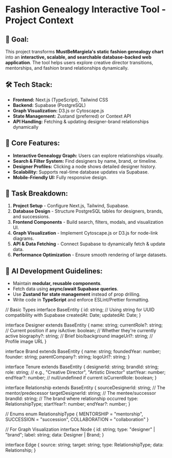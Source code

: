 # Fashion Genealogy Interactive Tool - Project Context

## 🎯 Goal:

This project transforms **MustBeMargiela's static fashion genealogy chart** into an **interactive, scalable, and searchable database-backed web application**. The tool helps users explore creative director transitions, mentorships, and fashion brand relationships dynamically.

## 🛠️ Tech Stack:

- **Frontend:** Next.js (TypeScript), Tailwind CSS
- **Backend:** Supabase (PostgreSQL)
- **Graph Visualization:** D3.js or Cytoscape.js
- **State Management:** Zustand (preferred) or Context API
- **API Handling:** Fetching & updating designer-brand relationships dynamically

## 📌 Core Features:

- **Interactive Genealogy Graph:** Users can explore relationships visually.
- **Search & Filter System:** Find designers by name, brand, or timeline.
- **Designer Profiles:** Clicking a node shows detailed designer history.
- **Scalability:** Supports real-time database updates via Supabase.
- **Mobile-Friendly UI:** Fully responsive design.

## 📌 Task Breakdown:

1. **Project Setup** - Configure Next.js, Tailwind, Supabase.
2. **Database Design** - Structure PostgreSQL tables for designers, brands, and successions.
3. **Frontend Components** - Build search, filters, modals, and visualization UI.
4. **Graph Visualization** - Implement Cytoscape.js or D3.js for node-link diagrams.
5. **API & Data Fetching** - Connect Supabase to dynamically fetch & update data.
6. **Performance Optimization** - Ensure smooth rendering of large datasets.

## 📝 AI Development Guidelines:

- Maintain **modular, reusable components**.
- Fetch data using **async/await Supabase queries**.
- Use **Zustand for state management** instead of prop drilling.
- Write code in **TypeScript** and enforce ESLint/Prettier formatting.

// Basic Types
interface BaseEntity {
id: string; // Using string for UUID compatibility with Supabase
createdAt: Date;
updatedAt: Date;
}

interface Designer extends BaseEntity {
name: string;
currentRole?: string; // Current position if any
isActive: boolean; // Whether they're currently active
biography?: string; // Brief bio/background
imageUrl?: string; // Profile image URL
}

interface Brand extends BaseEntity {
name: string;
foundedYear: number;
founder: string;
parentCompany?: string;
logoUrl?: string;
}

interface Tenure extends BaseEntity {
designerId: string;
brandId: string;
role: string; // e.g., "Creative Director", "Artistic Director"
startYear: number;
endYear?: number; // null/undefined if current
isCurrentRole: boolean;
}

interface Relationship extends BaseEntity {
sourceDesignerId: string; // The mentor/predecessor
targetDesignerId: string; // The mentee/successor
brandId: string; // The brand where relationship occurred
type: RelationshipType;
startYear?: number;
endYear?: number;
}

// Enums
enum RelationshipType {
MENTORSHIP = "mentorship",
SUCCESSION = "succession",
COLLABORATION = "collaboration"
}

// For Graph Visualization
interface Node {
id: string;
type: "designer" | "brand";
label: string;
data: Designer | Brand;
}

interface Edge {
source: string;
target: string;
type: RelationshipType;
data: Relationship;
}
